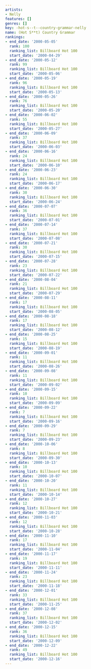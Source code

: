 ```yaml
---
artists:
- Nelly
features: []
genres: []
key: -hot-s--t--country-grammar-nelly
name: (Hot S**t) Country Grammar
rankings:
- end_date: '2000-05-05'
  rank: 100
  ranking_list: Billboard Hot 100
  start_date: '2000-04-29'
- end_date: '2000-05-12'
  rank: 99
  ranking_list: Billboard Hot 100
  start_date: '2000-05-06'
- end_date: '2000-05-19'
  rank: 96
  ranking_list: Billboard Hot 100
  start_date: '2000-05-13'
- end_date: '2000-05-26'
  rank: 76
  ranking_list: Billboard Hot 100
  start_date: '2000-05-20'
- end_date: '2000-06-02'
  rank: 55
  ranking_list: Billboard Hot 100
  start_date: '2000-05-27'
- end_date: '2000-06-09'
  rank: 37
  ranking_list: Billboard Hot 100
  start_date: '2000-06-03'
- end_date: '2000-06-16'
  rank: 24
  ranking_list: Billboard Hot 100
  start_date: '2000-06-10'
- end_date: '2000-06-23'
  rank: 24
  ranking_list: Billboard Hot 100
  start_date: '2000-06-17'
- end_date: '2000-06-30'
  rank: 30
  ranking_list: Billboard Hot 100
  start_date: '2000-06-24'
- end_date: '2000-07-07'
  rank: 36
  ranking_list: Billboard Hot 100
  start_date: '2000-07-01'
- end_date: '2000-07-14'
  rank: 37
  ranking_list: Billboard Hot 100
  start_date: '2000-07-08'
- end_date: '2000-07-21'
  rank: 30
  ranking_list: Billboard Hot 100
  start_date: '2000-07-15'
- end_date: '2000-07-28'
  rank: 23
  ranking_list: Billboard Hot 100
  start_date: '2000-07-22'
- end_date: '2000-08-04'
  rank: 21
  ranking_list: Billboard Hot 100
  start_date: '2000-07-29'
- end_date: '2000-08-11'
  rank: 17
  ranking_list: Billboard Hot 100
  start_date: '2000-08-05'
- end_date: '2000-08-18'
  rank: 17
  ranking_list: Billboard Hot 100
  start_date: '2000-08-12'
- end_date: '2000-08-25'
  rank: 15
  ranking_list: Billboard Hot 100
  start_date: '2000-08-19'
- end_date: '2000-09-01'
  rank: 11
  ranking_list: Billboard Hot 100
  start_date: '2000-08-26'
- end_date: '2000-09-08'
  rank: 11
  ranking_list: Billboard Hot 100
  start_date: '2000-09-02'
- end_date: '2000-09-15'
  rank: 10
  ranking_list: Billboard Hot 100
  start_date: '2000-09-09'
- end_date: '2000-09-22'
  rank: 7
  ranking_list: Billboard Hot 100
  start_date: '2000-09-16'
- end_date: '2000-09-29'
  rank: 7
  ranking_list: Billboard Hot 100
  start_date: '2000-09-23'
- end_date: '2000-10-06'
  rank: 8
  ranking_list: Billboard Hot 100
  start_date: '2000-09-30'
- end_date: '2000-10-13'
  rank: 10
  ranking_list: Billboard Hot 100
  start_date: '2000-10-07'
- end_date: '2000-10-20'
  rank: 11
  ranking_list: Billboard Hot 100
  start_date: '2000-10-14'
- end_date: '2000-10-27'
  rank: 12
  ranking_list: Billboard Hot 100
  start_date: '2000-10-21'
- end_date: '2000-11-03'
  rank: 12
  ranking_list: Billboard Hot 100
  start_date: '2000-10-28'
- end_date: '2000-11-10'
  rank: 17
  ranking_list: Billboard Hot 100
  start_date: '2000-11-04'
- end_date: '2000-11-17'
  rank: 19
  ranking_list: Billboard Hot 100
  start_date: '2000-11-11'
- end_date: '2000-11-24'
  rank: 23
  ranking_list: Billboard Hot 100
  start_date: '2000-11-18'
- end_date: '2000-12-01'
  rank: 33
  ranking_list: Billboard Hot 100
  start_date: '2000-11-25'
- end_date: '2000-12-08'
  rank: 37
  ranking_list: Billboard Hot 100
  start_date: '2000-12-02'
- end_date: '2000-12-15'
  rank: 36
  ranking_list: Billboard Hot 100
  start_date: '2000-12-09'
- end_date: '2000-12-22'
  rank: 49
  ranking_list: Billboard Hot 100
  start_date: '2000-12-16'
---
```


